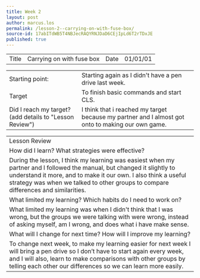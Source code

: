 ```yaml
---
title: Week 2
layout: post
author: marcus.los
permalink: /lesson-2--carrying-on-with-fuse-box/
source-id: 17abITdWB5T4NBJecRAQYRNJDaD6CEjIpLd6T2rTDxJE
published: true
---
```

<table>
  <tr>
    <td>Title</td>
    <td> Carrying on with fuse box </td>
    <td>Date</td>
    <td>01/01/01</td>
  </tr>
</table>


<table>
  <tr>
    <td>Starting point:</td>
    <td>Starting again as I didn't have a pen drive last week.</td>
  </tr>
  <tr>
    <td>Target </td>
    <td>To finish basic commands and start CLS.</td>
  </tr>
  <tr>
    <td>Did I reach my target? 
(add details to "Lesson Review")</td>
    <td> I think that i reached my target because my partner and I almost got onto to making our own game.</td>
  </tr>
</table>


<table>
  <tr>
    <td>Lesson Review</td>
  </tr>
  <tr>
    <td>How did I learn? What strategies were effective? </td>
  </tr>
  <tr>
    <td>During the lesson, I think my learning was easiest when my partner and I followed the manual, but changed it slightly to understand it more, and to make it our own. I also think a useful strategy was when we talked to other groups to compare differences and similarities.</td>
  </tr>
  <tr>
    <td>What limited my learning? Which habits do I need to work on? </td>
  </tr>
  <tr>
    <td>What limited my learning was when I didn't think that I was wrong, but the groups we were talking with were wrong, instead of asking myself, am I wrong, and does what i have make sense.</td>
  </tr>
  <tr>
    <td>What will I change for next time? How will I improve my learning?</td>
  </tr>
  <tr>
    <td>To change next week, to make my learning easier for next week I will bring a pen drive so I don’t have to start again every week, and I will also, learn to make comparisons with other groups by telling each other our differences so we can learn more easily.</td>
  </tr>
</table>


